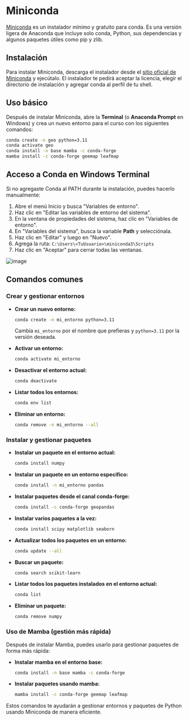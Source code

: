 # Miniconda

[Miniconda](https://www.anaconda.com/download/success) es un instalador mínimo y gratuito para conda. Es una versión ligera de Anaconda que incluye solo conda, Python, sus dependencias y algunos paquetes útiles como pip y zlib.

## Instalación

Para instalar Miniconda, descarga el instalador desde el [sitio oficial de Miniconda](https://www.anaconda.com/download/success) y ejecútalo. El instalador te pedirá aceptar la licencia, elegir el directorio de instalación y agregar conda al perfil de tu shell.

## Uso básico

Después de instalar Miniconda, abre la **Terminal** (o **Anaconda Prompt** en Windows) y crea un nuevo entorno para el curso con los siguientes comandos:

```bash
conda create -n geo python=3.11
conda activate geo
conda install -n base mamba -c conda-forge
mamba install -c conda-forge geemap leafmap
```

## Acceso a Conda en Windows Terminal

Si no agregaste Conda al PATH durante la instalación, puedes hacerlo manualmente:

1. Abre el menú Inicio y busca "Variables de entorno".
2. Haz clic en "Editar las variables de entorno del sistema".
3. En la ventana de propiedades del sistema, haz clic en "Variables de entorno".
4. En "Variables del sistema", busca la variable **Path** y selecciónala.
5. Haz clic en "Editar" y luego en "Nuevo".
6. Agrega la ruta: `C:\Users\<TuUsuario>\miniconda3\Scripts`
7. Haz clic en "Aceptar" para cerrar todas las ventanas.

![image](https://github.com/user-attachments/assets/427ea290-8ea8-42a5-b070-854696f71fc5)

## Comandos comunes

### Crear y gestionar entornos

- **Crear un nuevo entorno:**

  ```bash
  conda create -n mi_entorno python=3.11
  ```
  Cambia `mi_entorno` por el nombre que prefieras y `python=3.11` por la versión deseada.

- **Activar un entorno:**

  ```bash
  conda activate mi_entorno
  ```

- **Desactivar el entorno actual:**

  ```bash
  conda deactivate
  ```

- **Listar todos los entornos:**

  ```bash
  conda env list
  ```

- **Eliminar un entorno:**
  ```bash
  conda remove -n mi_entorno --all
  ```

### Instalar y gestionar paquetes

- **Instalar un paquete en el entorno actual:**

  ```bash
  conda install numpy
  ```

- **Instalar un paquete en un entorno específico:**

  ```bash
  conda install -n mi_entorno pandas
  ```

- **Instalar paquetes desde el canal conda-forge:**

  ```bash
  conda install -c conda-forge geopandas
  ```

- **Instalar varios paquetes a la vez:**

  ```bash
  conda install scipy matplotlib seaborn
  ```

- **Actualizar todos los paquetes en un entorno:**

  ```bash
  conda update --all
  ```

- **Buscar un paquete:**

  ```bash
  conda search scikit-learn
  ```

- **Listar todos los paquetes instalados en el entorno actual:**

  ```bash
  conda list
  ```

- **Eliminar un paquete:**
  ```bash
  conda remove numpy
  ```

### Uso de Mamba (gestión más rápida)

Después de instalar Mamba, puedes usarlo para gestionar paquetes de forma más rápida:

- **Instalar mamba en el entorno base:**

  ```bash
  conda install -n base mamba -c conda-forge
  ```

- **Instalar paquetes usando mamba:**
  ```bash
  mamba install -c conda-forge geemap leafmap
  ```

Estos comandos te ayudarán a gestionar entornos y paquetes de Python usando Miniconda de manera eficiente.
